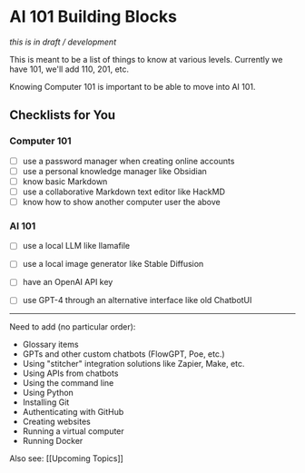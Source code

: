 # AI 101 Building Blocks

_this is in draft / development_

This is meant to be a list of things to know at various levels. Currently we have 101, we'll add 110, 201, etc.

Knowing Computer 101 is important to be able to move into AI 101.

## Checklists for You

### Computer 101

- [ ] use a password manager when creating online accounts
- [ ] use a personal knowledge manager like Obsidian
- [ ] know basic Markdown
- [ ] use a collaborative Markdown text editor like HackMD
- [ ] know how to show another computer user the above

### AI 101

- [ ] use a local LLM like llamafile
- [ ] use a local image generator like Stable Diffusion
- [ ] have an OpenAI API key
- [ ] use GPT-4 through an alternative interface like old ChatbotUI



---

Need to add (no particular order):

- Glossary items
- GPTs and other custom chatbots (FlowGPT, Poe, etc.)
- Using "stitcher" integration solutions like Zapier, Make, etc.
- Using APIs from chatbots
- Using the command line
- Using Python
- Installing Git
- Authenticating with GitHub
- Creating websites
- Running a virtual computer
- Running Docker

Also see: [[Upcoming Topics]]